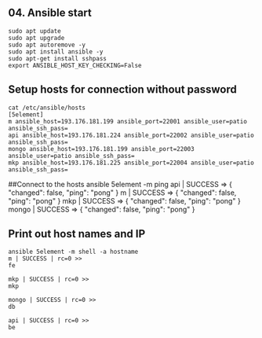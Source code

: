 ## 04. Ansible start
    sudo apt update
    sudo apt upgrade
    sudo apt autoremove -y
    sudo apt install ansible -y
    sudo apt-get install sshpass
    export ANSIBLE_HOST_KEY_CHECKING=False
    
## Setup hosts for connection without password
    cat /etc/ansible/hosts
    [5element]
    m ansible_host=193.176.181.199 ansible_port=22001 ansible_user=patio ansible_ssh_pass=
    api ansible_host=193.176.181.224 ansible_port=22002 ansible_user=patio ansible_ssh_pass=
    mongo ansible_host=193.176.181.199 ansible_port=22003 ansible_user=patio ansible_ssh_pass=
    mkp ansible_host=193.176.181.225 ansible_port=22004 ansible_user=patio ansible_ssh_pass=
    
##Connect to the hosts
    ansible 5element -m ping
    api | SUCCESS => {
        "changed": false, 
        "ping": "pong"
    }
    m | SUCCESS => {
        "changed": false, 
        "ping": "pong"
    }
    mkp | SUCCESS => {
        "changed": false, 
        "ping": "pong"
    }
    mongo | SUCCESS => {
        "changed": false, 
        "ping": "pong"
    }

## Print out host names and IP
    ansible 5element -m shell -a hostname
    m | SUCCESS | rc=0 >>
    fe
    
    mkp | SUCCESS | rc=0 >>
    mkp
    
    mongo | SUCCESS | rc=0 >>
    db
    
    api | SUCCESS | rc=0 >>
    be

    